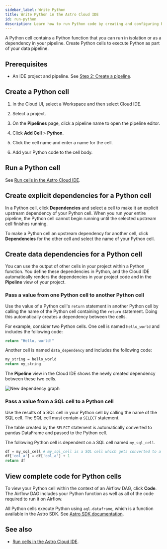 ```yaml
---
sidebar_label: Write Python
title: Write Python in the Astro Cloud IDE
id: run-python
description: Learn how to run Python code by creating and configuring Python cells in the Astro Cloud IDE.
---
```


A Python cell contains a Python function that you can run in isolation or as a dependency in your pipeline. Create Python cells to execute Python as part of your data pipeline. 

## Prerequisites 

- An IDE project and pipeline. See [Step 2: Create a pipeline](/astro/cloud-ide/quickstart.md#step-2-create-a-pipeline).

## Create a Python cell

1. In the Cloud UI, select a Workspace and then select Cloud IDE.

2. Select a project.

3. On the **Pipelines** page, click a pipeline name to open the pipeline editor.

4. Click **Add Cell** > **Python**.

5. Click the cell name and enter a name for the cell.

6. Add your Python code to the cell body.

## Run a Python cell

See [Run cells in the Astro Cloud IDE](run-cells.md).

## Create explicit dependencies for a Python cell

In a Python cell, click **Dependencies** and select a cell to make it an explicit upstream dependency of your Python cell. When you run your entire pipeline, the Python cell cannot begin running until the selected upstream cell finishes running.

To make a Python cell an upstream dependency for another cell, click **Dependencies** for the other cell and select the name of your Python cell. 

## Create data dependencies for a Python cell

You can use the output of other cells in your project within a Python function. You define these dependencies in Python, and the Cloud IDE automatically renders the dependencies in your project code and in the **Pipeline** view of your project.

### Pass a value from one Python cell to another Python cell 

Use the value of a Python cell's `return` statement in another Python cell by calling the name of the Python cell containing the `return` statement. Doing this automatically creates a dependency between the cells.

For example, consider two Python cells. One cell is named `hello_world` and includes the following code:

```sh
return "Hello, world!"
```

Another cell is named `data_dependency` and includes the following code:

```sh
my_string = hello_world
return my_string
```

The **Pipeline** view in the Cloud IDE shows the newly created dependency between these two cells. 

![New dependency graph](/img/cloud-ide/data-dependency.png)

### Pass a value from a SQL cell to a Python cell 

Use the results of a SQL cell in your Python cell by calling the name of the SQL cell. The SQL cell must contain a `SELECT` statement. 

The table created by the `SELECT` statement is automatically converted to pandas DataFrame and passed to the Python cell.

The following Python cell is dependent on a SQL cell named `my_sql_cell`.

```python
df = my_sql_cell # my_sql_cell is a SQL cell which gets converted to a pandas DataFrame by default
df['col_a'] = df['col_a'] + 1
return df
```

## View complete code for Python cells

To view your Python cell within the context of an Airflow DAG, click **Code**. The Airflow DAG includes your Python function as well as all of the code required to run it on Airflow.

All Python cells execute Python using `aql.dataframe`, which is a function available in the Astro SDK. See [Astro SDK documentation](https://astro-sdk-python.readthedocs.io/en/stable/astro/sql/operators/dataframe.html).

## See also

- [Run cells in the Astro Cloud IDE](cloud-ide/run-cells.md).